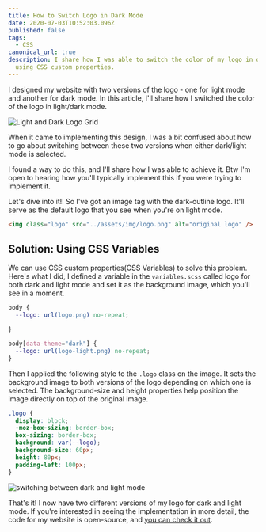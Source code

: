 ```yaml
---
title: How to Switch Logo in Dark Mode
date: 2020-07-03T10:52:03.096Z
published: false
tags:
  - CSS
canonical_url: true
description: I share how I was able to switch the color of my logo in dark mode
  using CSS custom properties.
---
```

I designed my website with two versions of the logo - one for light mode and another for dark mode. In this article, I'll share how I switched the color of the logo in light/dark mode.

![Light and Dark Logo Grid](/images/uploads/logos.png)

When it came to implementing this design, I was a bit confused about how to go about switching between these two versions when either dark/light mode is selected.

I found a way to do this, and I'll share how I was able to achieve it. Btw I'm open to hearing how you'll typically implement this if you were trying to implement it.

Let's dive into it!! So I've got an image tag with the dark-outline logo. It'll serve as the default logo that you see when you're on light mode.

```html
<img class="logo" src="../assets/img/logo.png" alt="original logo" />
```

## Solution: Using CSS Variables

We can use CSS custom properties(CSS Variables) to solve this problem. Here's what I did, I defined a variable in the `variables.scss` called logo for both dark and light mode and set it as the background image, which you'll see in a moment.

```css
body {
  --logo: url(logo.png) no-repeat;

}

body[data-theme="dark"] {
  --logo: url(logo-light.png) no-repeat;
}
```

Then I applied the following style to the `.logo` class on the image. It sets the background image to both versions of the logo depending on which one is selected. The background-size and height properties help position the image directly on top of the original image.

```css
.logo {
  display: block;
  -moz-box-sizing: border-box;
  box-sizing: border-box;
  background: var(--logo);
  background-size: 60px;
  height: 80px;
  padding-left: 100px;
}
```

![switching between dark and light mode](/images/uploads/4vw3ldyk9v.gif)

That's it! I now have two different versions of my logo for dark and light mode. If you're interested in seeing the implementation in more detail, the code for my website is open-source, and [you can check it out](https://github.com/lauragift21/giftegwuenu.dev/blob/master/src/components/Nav.vue).